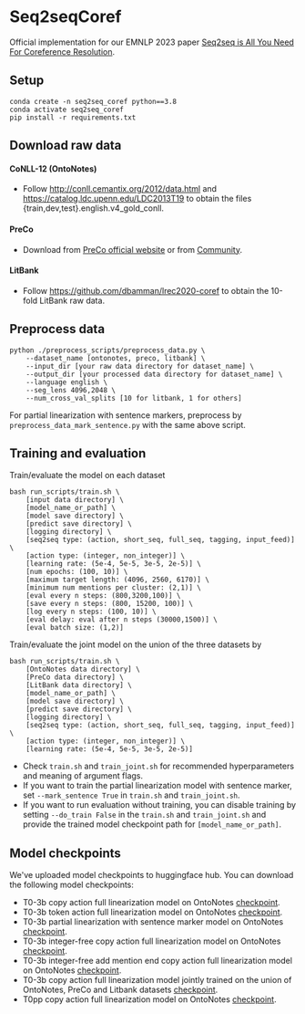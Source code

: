 # Seq2seqCoref
Official implementation for our EMNLP 2023 paper [Seq2seq is All You Need For
 Coreference Resolution](https://arxiv.org/pdf/2310.13774.pdf).
 
## Setup

```
conda create -n seq2seq_coref python==3.8
conda activate seq2seq_coref
pip install -r requirements.txt

```

## Download raw data

#### CoNLL-12 (OntoNotes)
- Follow http://conll.cemantix.org/2012/data.html and https://catalog.ldc.upenn.edu/LDC2013T19 to obtain the files {train,dev,test}.english.v4_gold_conll.




#### PreCo
- Download from [PreCo official website](https://preschool-lab.github.io/PreCo/)  or from [Community](https://drive.google.com/file/d/1q0oMt1Ynitsww9GkuhuwNZNq6SjByu-Y/view).

#### LitBank
- Follow https://github.com/dbamman/lrec2020-coref to obtain the 10-fold LitBank raw data.

## Preprocess data

```
python ./preprocess_scripts/preprocess_data.py \
    --dataset_name [ontonotes, preco, litbank] \
    --input_dir [your raw data directory for dataset_name] \
    --output_dir [your processed data directory for dataset_name] \
    --language english \
    --seg_lens 4096,2048 \
    --num_cross_val_splits [10 for litbank, 1 for others]

```

For partial linearization with sentence markers, preprocess by
 `preprocess_data_mark_sentence.py` with the same above script. 




## Training and evaluation

Train/evaluate the model on each dataset
```
bash run_scripts/train.sh \
    [input data directory] \
    [model_name_or_path] \
    [model save directory] \
    [predict save directory] \
    [logging directory] \
    [seq2seq type: (action, short_seq, full_seq, tagging, input_feed)] \
    [action type: (integer, non_integer)] \
    [learning rate: (5e-4, 5e-5, 3e-5, 2e-5)] \
    [num epochs: (100, 10)] \
    [maximum target length: (4096, 2560, 6170)] \
    [minimum num mentions per cluster: (2,1)] \
    [eval every n steps: (800,3200,100)] \
    [save every n steps: (800, 15200, 100)] \
    [log every n steps: (100, 10)] \
    [eval delay: eval after n steps (30000,1500)] \
    [eval batch size: (1,2)]

```
Train/evaluate the joint model on the union of the three datasets by

```
bash run_scripts/train.sh \
    [OntoNotes data directory] \
    [PreCo data directory] \
    [LitBank data directory] \
    [model_name_or_path] \
    [model save directory] \
    [predict save directory] \
    [logging directory] \
    [seq2seq type: (action, short_seq, full_seq, tagging, input_feed)] \
    [action type: (integer, non_integer)] \
    [learning rate: (5e-4, 5e-5, 3e-5, 2e-5)] 

```

- Check `train.sh` and `train_joint.sh` for recommended hyperparameters and meaning of argument flags.
- If you want to train the partial linearization model with sentence marker, set `--mark_sentence True` in `train.sh` and `train_joint.sh`.
- If you want to run evaluation without training, you can disable training by setting `--do_train False` in the  `train.sh` and `train_joint.sh` and provide the trained model checkpoint path for `[model_name_or_path]`. 

## Model checkpoints
We've uploaded model checkpoints to huggingface hub. You can download the following model checkpoints:

- T0-3b copy action full linearization model on OntoNotes [checkpoint](https://huggingface.co/VincentNLP/seq2seq-coref-t0-3b).
- T0-3b token action full linearization model on OntoNotes [checkpoint](https://huggingface.co/VincentNLP/seq2seq-coref-t0-3b-token-action).
- T0-3b partial linearization with sentence marker model on OntoNotes [checkpoint](https://huggingface.co/VincentNLP/seq2seq-coref-t0-3b-partial-linear).
- T0-3b integer-free copy action full linearization model on OntoNotes [checkpoint](https://huggingface.co/VincentNLP/seq2seq-coref-t0-3b-integer-free).
- T0-3b integer-free add mention end copy action full linearization model on OntoNotes [checkpoint](https://huggingface.co/VincentNLP/seq2seq-coref-t0-3b-integer-free-add-mention-end).
- T0-3b copy action full linearization model jointly trained on the union of OntoNotes, PreCo and Litbank datasets [checkpoint](https://huggingface.co/VincentNLP/seq2seq-coref-t0-3b-joint).
- T0pp copy action full linearization model on OntoNotes [checkpoint](https://huggingface.co/VincentNLP/seq2seq-coref-t0-pp).






